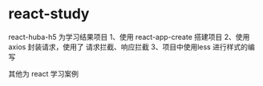 # react-study
react-huba-h5 为学习结果项目
1、使用 react-app-create 搭建项目
2、使用 axios 封装请求，使用了 请求拦截、响应拦截
3、项目中使用less 进行样式的编写

其他为 react 学习案例
